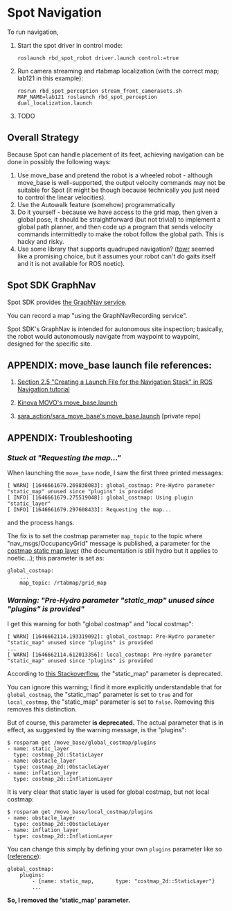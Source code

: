 # Spot Navigation

To run navigation,

1. Start the spot driver in control mode:

   `roslaunch rbd_spot_robot driver.launch control:=true`

2. Run camera streaming and rtabmap localization (with the correct map; lab121 in this example):

   ```
   rosrun rbd_spot_perception stream_front_camerasets.sh
   MAP_NAME=lab121 roslaunch rbd_spot_perception dual_localization.launch
   ```

3. TODO




## Overall Strategy

Because Spot can handle placement of its feet, achieving navigation can be done in possibly the following ways:

1. Use move_base and pretend the robot is a wheeled robot - although move_base is well-supported, the output velocity commands may not be suitable for Spot (it might be though because technically you just need to control the linear velocities).
2. Use the Autowalk feature (somehow) programmatically
3. Do it yourself - because we have access to the grid map, then given a global pose, it should be straightforward (but not trivial) to implement a global
   path planner, and then code up a program that sends velocity commands intermittedly to make the robot follow the global path. This is hacky and risky.
4. Use some library that supports quadruped navigation? ([towr](http://wiki.ros.org/towr) seemed like a promising choice, but it assumes your robot can't do
   gaits itself and it is not available for ROS noetic).


## Spot SDK GraphNav

Spot SDK provides [the GraphNav service](https://dev.bostondynamics.com/docs/concepts/autonomy/graphnav_service).

You can record a map "using the GraphNavRecording service".


Spot SDK's GraphNav is intended for autonomous site inspection;
basically, the robot would autonomously navigate from waypoint
to waypoint, designed for the specific site.


## APPENDIX: move_base launch file references:

1. [Section 2.5 "Creating a Launch File for the Navigation Stack" in ROS Navigation tutorial](http://wiki.ros.org/navigation/Tutorials/RobotSetup)

2. [Kinova MOVO's move_base.launch](https://github.com/Kinovarobotics/kinova-movo/blob/master/movo_demos/launch/nav/move_base.launch)

3. [sara_action/sara_move_base's move_base.launch](https://github.com/zkytony/sara_actions/blob/master/sara_move_base/launch/move_base.launch) [private repo]


## APPENDIX: Troubleshooting

### _Stuck at "Requesting the map..."_

When launching the `move_base` node, I saw the first three printed messages:
```
[ WARN] [1646661679.269838083]: global_costmap: Pre-Hydro parameter "static_map" unused since "plugins" is provided
[ INFO] [1646661679.275519048]: global_costmap: Using plugin "static_layer"
[ INFO] [1646661679.297608433]: Requesting the map...
```
and the process hangs.

The fix is to set the costmap parameter `map_topic` to the topic where
"nav_msgs/OccupancyGrid" message is published, a parameter for the [costmap
static map layer](http://wiki.ros.org/costmap_2d/hydro/staticmap) (the
documentation is still hydro but it applies to noetic...); this parameter is
set as:
```
global_costmap:
    ...
    map_topic: /rtabmap/grid_map
```

### _Warning: "Pre-Hydro parameter "static_map" unused since "plugins" is provided"_

I get this warning for both "global costmap" and "local costmap":
```
[ WARN] [1646662114.193319092]: global_costmap: Pre-Hydro parameter "static_map" unused since "plugins" is provided
...
[ WARN] [1646662114.612013356]: local_costmap: Pre-Hydro parameter "static_map" unused since "plugins" is provided
```
According to [this Stackoverflow](https://stackoverflow.com/a/61363290/2893053),
the "static_map" parameter is deprecated.

You can ignore this warning; I find it more explicitly understandable that for
`global_costmap`, the "static_map" parameter is set to `true` and for
`local_costmap`, the "static_map" parameter is set to `false`. Removing
this removes this distinction.


But of course, this parameter **is deprecated.** The actual parameter that
is in effect, as suggested by the warning message, is the "plugins":
```
$ rosparam get /move_base/global_costmap/plugins
- name: static_layer
  type: costmap_2d::StaticLayer
- name: obstacle_layer
  type: costmap_2d::ObstacleLayer
- name: inflation_layer
  type: costmap_2d::InflationLayer
```
It is very clear that static layer is used for global costmap, but not local costmap:
```
$ rosparam get /move_base/local_costmap/plugins
- name: obstacle_layer
  type: costmap_2d::ObstacleLayer
- name: inflation_layer
  type: costmap_2d::InflationLayer
```
You can change this simply by defining your own `plugins` parameter like so ([reference](http://wiki.ros.org/costmap_2d/Tutorials/Configuring%20Layered%20Costmaps)):
```
global_costmap:
    plugins:
        - {name: static_map,       type: "costmap_2d::StaticLayer"}
        ...
```

**So, I removed the 'static_map' parameter.**
